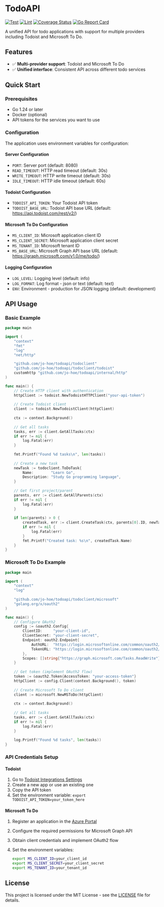 # TodoAPI

[![Test](https://github.com/jo-hoe/todoapi/workflows/test/badge.svg)](https://github.com/jo-hoe/todoapi/actions/workflows/test.yml)
[![Lint](https://github.com/jo-hoe/todoapi/workflows/lint/badge.svg)](https://github.com/jo-hoe/todoapi/actions/workflows/lint.yml)
[![Coverage Status](https://coveralls.io/repos/github/jo-hoe/todoapi/badge.svg?branch=main)](https://coveralls.io/github/jo-hoe/todoapi?branch=main)
[![Go Report Card](https://goreportcard.com/badge/github.com/jo-hoe/todoapi)](https://goreportcard.com/report/github.com/jo-hoe/todoapi)

A unified API for todo applications with support for multiple providers including Todoist and Microsoft To Do.

## Features

- ✅ **Multi-provider support**: Todoist and Microsoft To Do
- ✅ **Unified interface**: Consistent API across different todo services

## Quick Start

### Prerequisites

- Go 1.24 or later
- Docker (optional)
- API tokens for the services you want to use

### Configuration

The application uses environment variables for configuration:

#### Server Configuration

- `PORT`: Server port (default: 8080)
- `READ_TIMEOUT`: HTTP read timeout (default: 30s)
- `WRITE_TIMEOUT`: HTTP write timeout (default: 30s)
- `IDLE_TIMEOUT`: HTTP idle timeout (default: 60s)

#### Todoist Configuration

- `TODOIST_API_TOKEN`: Your Todoist API token
- `TODOIST_BASE_URL`: Todoist API base URL (default: <https://api.todoist.com/rest/v2/>)

#### Microsoft To Do Configuration

- `MS_CLIENT_ID`: Microsoft application client ID
- `MS_CLIENT_SECRET`: Microsoft application client secret
- `MS_TENANT_ID`: Microsoft tenant ID
- `MS_BASE_URL`: Microsoft Graph API base URL (default: <https://graph.microsoft.com/v1.0/me/todo/>)

#### Logging Configuration

- `LOG_LEVEL`: Logging level (default: info)
- `LOG_FORMAT`: Log format - json or text (default: text)
- `ENV`: Environment - production for JSON logging (default: development)

## API Usage

### Basic Example

```go
package main

import (
    "context"
    "fmt"
    "log"
    "net/http"

    "github.com/jo-hoe/todoapi/todoclient"
    "github.com/jo-hoe/todoapi/todoclient/todoist"
    customhttp "github.com/jo-hoe/todoapi/internal/http"
)

func main() {
    // Create HTTP client with authentication
    httpClient := todoist.NewTodoistHTTPClient("your-api-token")
    
    // Create Todoist client
    client := todoist.NewTodoistClient(httpClient)
    
    ctx := context.Background()
    
    // Get all tasks
    tasks, err := client.GetAllTasks(ctx)
    if err != nil {
        log.Fatal(err)
    }
    
    fmt.Printf("Found %d tasks\n", len(tasks))
    
    // Create a new task
    newTask := todoclient.ToDoTask{
        Name:        "Learn Go",
        Description: "Study Go programming language",
    }
    
    // Get first project/parent
    parents, err := client.GetAllParents(ctx)
    if err != nil {
        log.Fatal(err)
    }
    
    if len(parents) > 0 {
        createdTask, err := client.CreateTask(ctx, parents[0].ID, newTask)
        if err != nil {
            log.Fatal(err)
        }
        fmt.Printf("Created task: %s\n", createdTask.Name)
    }
}
```

### Microsoft To Do Example

```go
package main

import (
    "context"
    "log"
    
    "github.com/jo-hoe/todoapi/todoclient/microsoft"
    "golang.org/x/oauth2"
)

func main() {
    // Configure OAuth2
    config := &oauth2.Config{
        ClientID:     "your-client-id",
        ClientSecret: "your-client-secret",
        Endpoint: oauth2.Endpoint{
            AuthURL:  "https://login.microsoftonline.com/common/oauth2/v2.0/authorize",
            TokenURL: "https://login.microsoftonline.com/common/oauth2/v2.0/token",
        },
        Scopes: []string{"https://graph.microsoft.com/Tasks.ReadWrite"},
    }
    
    // Get token (implement OAuth2 flow)
    token := &oauth2.Token{AccessToken: "your-access-token"}
    httpClient := config.Client(context.Background(), token)
    
    // Create Microsoft To Do client
    client := microsoft.NewMSToDo(httpClient)
    
    ctx := context.Background()
    
    // Get all tasks
    tasks, err := client.GetAllTasks(ctx)
    if err != nil {
        log.Fatal(err)
    }
    
    log.Printf("Found %d tasks", len(tasks))
}
```

### API Credentials Setup

#### Todoist

1. Go to [Todoist Integrations Settings](https://todoist.com/prefs/integrations)
2. Create a new app or use an existing one
3. Copy the API token
4. Set the environment variable: `export TODOIST_API_TOKEN=your_token_here`

#### Microsoft To Do

1. Register an application in the [Azure Portal](https://portal.azure.com/)
2. Configure the required permissions for Microsoft Graph API
3. Obtain client credentials and implement OAuth2 flow
4. Set the environment variables:

   ```bash
   export MS_CLIENT_ID=your_client_id
   export MS_CLIENT_SECRET=your_client_secret
   export MS_TENANT_ID=your_tenant_id
   ```

## License

This project is licensed under the MIT License - see the [LICENSE](LICENSE) file for details.
